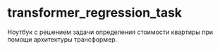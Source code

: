 # transformer_regression_task
Ноутбук с решением задачи определения стоимости квартиры при помощи архитектуры трансформер.
